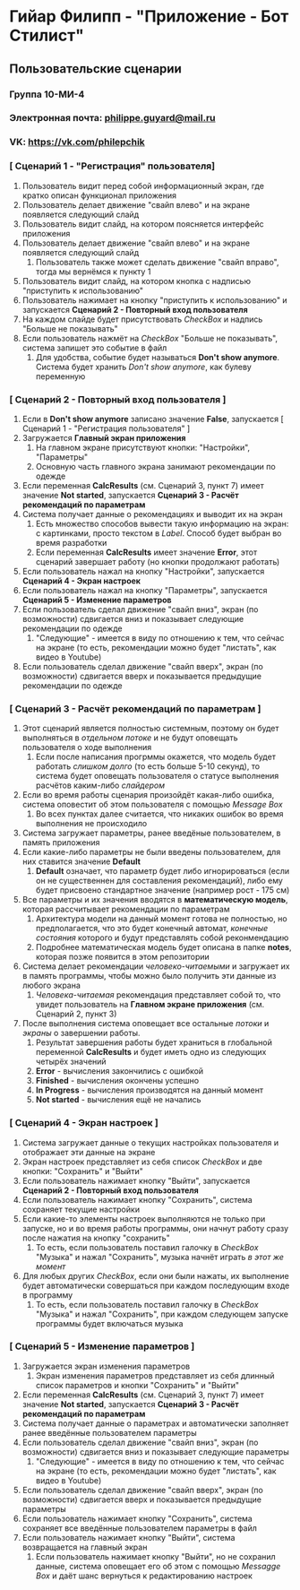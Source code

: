 # Гийар Филипп - "Приложение - Бот Стилист"

## Пользовательские сценарии

### Группа 10-МИ-4
### Электронная почта: philippe.guyard@mail.ru
### VK: https://vk.com/philepchik

### [ Сценарий 1 - "Регистрация" пользователя]

1. Пользователь видит перед собой информационный экран, где кратко описан функционал приложения
1. Пользователь делает движение "свайп влево" и на экране появляется следующий слайд
1. Пользователь видит слайд, на котором поясняется интерфейс приложения
1. Пользователь делает движение "свайп влево" и на экране появляется следующий слайд
    1. Пользователь также может сделать движение "свайп вправо", тогда мы вернёмся к пункту 1
1. Пользователь видит слайд, на котором кнопка с надписью "приступить к использованию"
1. Пользователь нажимает на кнопку "приступить к использованию" и запускается **Сценарий 2 - Повторный вход пользователя**
1. На каждом слайде будет присутствовать *CheckBox* и надпись "Больше не показывать"
1. Если пользователь нажмёт на *CheckBox* "Больше не показывать", система запишет это событие в файл 
    1. Для удобства, событие будет называться **Don't show anymore**. Система будет хранить *Don't show anymore*, как булеву переменную
    
### [ Сценарий 2 - Повторный вход пользователя ]

1. Если в **Don't show anymore** записано значение **False**, запускается [ Сценарий 1 - "Регистрация пользователя" ]
1. Загружается **Главный экран приложения**
    1. На главном экране присутствуют кнопки: "Настройки", "Параметры"
    1. Основную часть главного экрана занимают рекомендации по одежде
1. Если переменная **CalcResults** (см. Сценарий 3, пункт 7) имеет значение **Not started**, запускается **Сценарий 3 - Расчёт рекомендаций по параметрам**
1. Система получает данные о рекомендациях и выводит их на экран
    1. Есть множество способов вывести такую информацию на экран: с картинками, просто текстом в *Label*. Способ будет выбран во время разработки
    1. Если переменная **CalcResults** имеет значение **Error**, этот сценарий завершает работу (но кнопки продолжают работать)
1. Если пользователь нажал на кнопку "Настройки", запускается **Сценарий 4 - Экран настроек**
1. Если пользователь нажал на кнопку "Параметры", запускается **Сценарий 5 - Изменение параметров**
1. Если пользователь сделал движение "свайп вниз", экран (по возможности) сдвигается вниз и показывает следующие рекомендации по одежде
    1. "Следующие" - имеется в виду по отношению к тем, что сейчас на экране (то есть, рекомендации можно будет "листать", как видео в Youtube)
1. Если пользователь сделал движение "свайп вверх", экран (по возможности) сдвигается вверх и показывается предыдущие рекомендации по одежде 

### [ Сценарий 3 - Расчёт рекомендаций по параметрам ]

1. Этот сценарий является полностью системным, поэтому он будет выполняться в *отдельном потоке* и не будут оповещать пользователя о ходе выполнения
    1. Если после написания прогрммы окажется, что модель будет работать *слишком долго* (то есть больше 5-10 секунд), то система будет оповещать пользователя о статусе выполнения расчётов каким-либо *слайдером* 
1. Если во время работы сценария произойдёт какая-либо ошибка, система оповестит об этом пользователя с помощью *Message Box*
    1. Во всех пунктах далее считается, что никаких ошибок во время выполнения не происходило
1. Система загружает параметры, ранее введёные пользователем, в память приложения
1. Если какие-либо параметры не были введены пользователем, для них ставится значение **Default**
    1. **Default** означает, что параметр будет либо игнорироваться (если он не существеннен для составления рекомендаций), либо ему будет присвоено стандартное значение (например рост - 175 см)
1. Все параметры и их значения вводятся в **математическую модель**, которая рассчитывает рекомендации по параметрам
    1. Архитектура модели на данный момент готова не полностью, но предполагается, что это будет конечный автомат, *конечные состояния* которого и будут представлять собой реконмендацию
    1. Подробнее математическая модель будет описана в папке **notes**, которая позже появится в этом репозитории
1. Система делает рекомендации *человеко-читаемыми* и загружает их в память программы, чтобы можно было получить эти данные из любого экрана
    1. *Человека-читаемая* рекомендация представляет собой то, что увидет пользователь на **Главном экране приложения** (см. Сценарий 2, пункт 3)
1. После выполнения система оповещает все остальные *потоки* и *экраны* о завершении работы.
    1. Результат завершения работы будет храниться в глобальной переменной **CalcResults** и будет иметь одно из следующих четырёх значений
    1. **Error** - вычисления закончились с ошибкой
    1. **Finished** - вычисления окончены успешно
    1. **In Progress** - вычисления производятся на данный момент
    1. **Not started** - вычисления ещё не начались

### [ Сценарий 4 - Экран настроек ]

1. Система загружает данные о текущих настройках пользователя и отображает эти данные на экране
1. Экран настроек представляет из себя список *CheckBox* и две кнопки: "Сохранить" и "Выйти"
1. Если пользователь нажимает кнопку "Выйти", запускается **Сценарий 2 - Повторный вход пользователя**
1. Если пользователь нажимает кнопку "Сохранить", система сохраняет текущие настройки
1. Если какие-то элементы настроек выполняются не только при запуске, но и во время работы программы, они начнут работу сразу после нажатия на кнопку "сохранить"
    1. То есть, если пользователь поставил галочку в *CheckBox* "Музыка" и нажал "Сохранить", музыка начнёт играть *в этот же момент*
1. Для любых других *CheckBox*, если они были нажаты, их выполнение будет автоматически совершаться при каждом последующим входе в программу
    1. То есть, если пользователь поставил галочку в *CheckBox* "Музыка" и нажал "Сохранить", при каждом следующем запуске программы будет включаться музыка

### [ Сценарий 5 - Изменение параметров ]

1. Загружается экран изменения параметров
    1. Экран изменения параметров представляет из себя длинный список параметров и кнопки "Сохранить" и "Выйти"
1. Если переменная **CalcResults** (см. Сценарий 3, пункт 7) имеет значение **Not started**, запускается **Сценарий 3 - Расчёт рекомендаций по параметрам**
1. Система получает данные о параметрах и автоматически заполняет ранее введённые пользователем параметры
1. Если пользователь сделал движение "свайп вниз", экран (по возможности) сдвигается вниз и показывает следующие параметры
    1. "Следующие" - имеется в виду по отношению к тем, что сейчас на экране (то есть, рекомендации можно будет "листать", как видео в Youtube)
1. Если пользователь сделал движение "свайп вверх", экран (по возможности) сдвигается вверх и показывается предыдущие параметры
1. Если пользователь нажимает кнопку "Сохранить", система сохраняет все введённые пользователем параметры в файл
1. Если пользователь нажимает кнопку "Выйти", система возвращается на главный экран
    1. Если пользователь нажимает кнопку "Выйти", но не сохранил данные, система оповещает его об этом с помощью *Messagge Box* и даёт шанс вернуться к редактированию настроек
